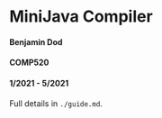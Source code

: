 # MiniJava Compiler
#### Benjamin Dod
#### COMP520
#### 1/2021 - 5/2021

Full details in `./guide.md`.
